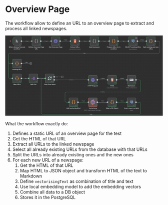 # Overview Page

The workflow allow to define an URL to an overview page to extract and process all linked newspages.

![n8n-workflow](n8n-workflow.png)

What the workflow exactly do:
1. Defines a static URL of an overview page for the test
2. Get the HTML of that URL
3. Extract all URLs to the linked newspage
4. Select all already existing URLs from the database with that URLs
5. Split the URLs into already existing ones and the new ones
6. For each new URL of a newspage:
    1. Get the HTML of that URL
    2. Map HTML to JSON object and transform HTML of the text to Markdown
    3. Define `vectorisingText` as combination of title and text
    4. Use local embedding model to add the embedding vectors 
    5. Combine all data to a DB object
    6. Stores it in the PostgreSQL
